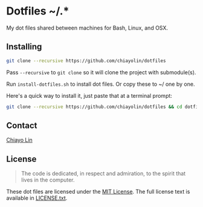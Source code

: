 # Dotfiles ~/.*

My dot files shared between machines for Bash, Linux, and OSX.

## Installing

``` bash
git clone --recursive https://github.com/chiayolin/dotfiles 
```
Pass `--recursive` to `git clone` so it will clone the project with submodule(s). 

Run `install-dotfiles.sh` to install dot files. Or copy these to ~/ one by one.

Here's a quick way to install it, just paste that at a terminal prompt:

```bash
git clone --recursive https://github.com/chiayolin/dotfiles && cd dotfiles && sh install-dotfiles.sh && . ~/.bash_profile
```

## Contact

[Chiayo Lin](mailto:chiayo.lin@gmail.com)

## License

> The code is dedicated, in respect and admiration, to the spirit that lives in the computer.

These dot files are licensed under the [MIT License](http://en.wikipedia.org/wiki/MIT_License).
The full license text is available in [LICENSE.txt](https://raw.githubusercontent.com/chiayolin/dotfiles/master/LICENSE.txt).
